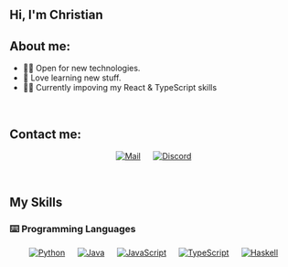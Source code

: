 ## Hi, I'm Christian

## About me:
- :technologist: Open for new technologies.
- :book: Love learning new stuff.
- :man_student: Currently impoving my React & TypeScript skills
<br>

## Contact me:
<p align="center">
  <a href="mailto:Christian@qmistry.gg"><img src="https://img.shields.io/badge/E--Mail-red?style=plastic&logo=gmail&logoColor=white" alt="Mail"/></a>
  &emsp;
  <a href="https://discord.com/users/hein"><img src="https://img.shields.io/badge/Discord-5865F2?style=plastic&logo=discord&logoColor=white" alt="Discord"/></a>
</p>
<br>

## My Skills
### :keyboard: Programming Languages
<p align="center">
  <a href="https://www.python.org/"><img src="https://img.shields.io/badge/Python-blue?style=plastic&logo=python&logoColor=white" alt="Python"/></a>
  &emsp;
  <a href="https://www.java.com/"><img src="https://img.shields.io/badge/Java-orange?style=plastic&logo=java&logoColor=white" alt="Java"/></a>
  &emsp;
  <a href="https://developer.mozilla.org/en-US/docs/Web/JavaScript"><img src="https://img.shields.io/badge/JavaScript-yellow?style=plastic&logo=javascript&logoColor=white" alt="JavaScript"/></a>
  &emsp;
  <a href="https://www.typescriptlang.org/"><img src="https://img.shields.io/badge/TypeScript-blue?style=plastic&logo=typescript&logoColor=white" alt="TypeScript"/></a>
  &emsp;
  <a href="https://www.haskell.org/"><img src="https://img.shields.io/badge/Haskell-purple?style=plastic&logo=haskell&logoColor=white" alt="Haskell"/></a>
</p>
